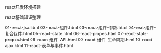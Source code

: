 
react开发环境搭建




react基础知识整理

01-react-jsx.html
02-react-组件.html
03-react-组件-参数.html
04-reat-组件-复合组件.html
05-react-state.html
06-react-propes.html
07-react-state-propes.html
08-react-组件-API.html
09-react-组件-生命周期.html
10-react-ajax.html
11-react-表单与事件.html
